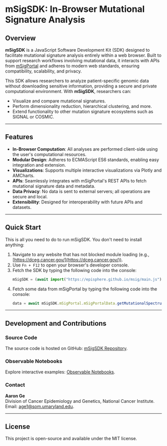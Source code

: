 # mSigSDK: In-Browser Mutational Signature Analysis

## Overview

**mSigSDK** is a JavaScript Software Development Kit (SDK) designed to facilitate mutational signature analysis entirely within a web browser. Built to support research workflows involving mutational data, it interacts with APIs from [mSigPortal](https://analysistools.cancer.gov/mutational-signatures/) and adheres to modern web standards, ensuring compatibility, scalability, and privacy.

This SDK allows researchers to analyze patient-specific genomic data without downloading sensitive information, providing a secure and private computational environment. With **mSigSDK**, researchers can:
- Visualize and compare mutational signatures.
- Perform dimensionality reduction, hierarchical clustering, and more.
- Extend functionality to other mutation signature ecosystems such as SIGNAL or COSMIC.

---

## Features

- **In-Browser Computation**: All analyses are performed client-side using the user's computational resources.
- **Modular Design**: Adheres to ECMAScript ES6 standards, enabling easy integration and extension.
- **Visualizations**: Supports multiple interactive visualizations via Plotly and AMCharts.
- **APIs**: Seamlessly integrates with mSigPortal's REST APIs to fetch mutational signature data and metadata.
- **Data Privacy**: No data is sent to external servers; all operations are secure and local.
- **Extensibility**: Designed for interoperability with future APIs and datasets.

---

## Quick Start

This is all you need to do to run mSigSDK. You don't need to install anything:

1. Navigate to any website that has not blocked module loading (e.g., [https://dceg.cancer.gov/](https://dceg.cancer.gov/)).
2. Use `Fn + F12` to open your browser's developer console.
3. Fetch the SDK by typing the following code into the console:
   ```javascript
   mSigSDK = (await import("https://episphere.github.io/msig/main.js")).mSigSDK
   ```
4. Fetch some data from mSigPortal by typing the following code into the console:
   ```javascript
   data = await mSigSDK.mSigPortal.mSigPortalData.getMutationalSpectrumData()
   ```

---

## Development and Contributions

### Source Code
The source code is hosted on GitHub: [mSigSDK Repository](https://github.com/episphere/msig).

### Observable Notebooks
Explore interactive examples: [Observable Notebooks](https://observablehq.com/@aaronge-2020/signatures).

### Contact
**Aaron Ge**  
Division of Cancer Epidemiology and Genetics, National Cancer Institute.  
Email: [age1@som.umaryland.edu](mailto:age1@som.umaryland.edu).

---

## License
This project is open-source and available under the MIT license.
